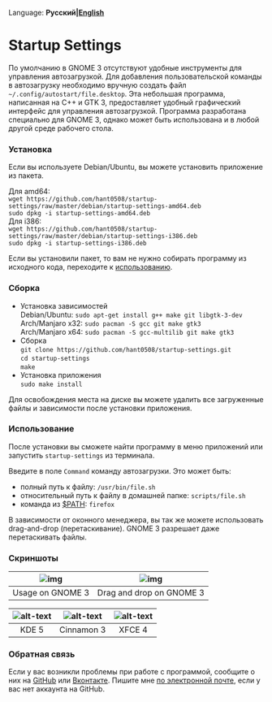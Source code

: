 Language: **Русский|[English](/README.md)**

# Startup Settings

По умолчанию в GNOME 3 отсутствуют удобные инструменты для управления автозагрузкой.
Для добавления пользовательской команды в автозагрузку необходимо вручную создать
файл `~/.config/autostart/file.desktop`. Эта небольшая программа, написанная на C++ и
GTK 3, предоставляет удобный графический интерфейс для управления автозагрузкой.
Программа разработана специально для GNOME 3, однако может быть использована и в
любой другой среде рабочего стола.

### Установка

Если вы используете Debian/Ubuntu, вы можете установить приложение из пакета.

Для amd64: <br />
`wget https://github.com/hant0508/startup-settings/raw/master/debian/startup-settings-amd64.deb` <br />
`sudo dpkg -i startup-settings-amd64.deb` <br />
Для i386: <br />
`wget https://github.com/hant0508/startup-settings/raw/master/debian/startup-settings-i386.deb` <br />
`sudo dpkg -i startup-settings-i386.deb`

Если вы установили пакет, то вам не нужно собирать программу из исходного кода, переходите к [использованию](#Использование).

### Сборка

- Установка зависимостей <br />
Debian/Ubuntu: `sudo apt-get install g++ make git libgtk-3-dev` <br />
Arch/Manjaro x32: `sudo pacman -S gcc git make gtk3` <br />
Arch/Manjaro x64: `sudo pacman -S gcc-multilib git make gtk3` <br />
- Сборка <br />
`git clone https://github.com/hant0508/startup-settings.git` <br />
`cd startup-settings` <br />
`make`
- Установка приложения <br />
`sudo make install`

Для освобождения места на диске вы можете удалить все загруженные файлы и зависимости
после установки приложения. 

### Использование

После установки вы сможете найти программу в меню приложений или запустить
`startup-settings` из терминала.

Введите в поле `Command` команду автозагрузки. Это может быть:
- полный путь к файлу: `/usr/bin/file.sh`
- относительный путь к файлу в домашней папке: `scripts/file.sh`
- команда из [$PATH](https://ru.wikipedia.org/wiki/PATH_(%D0%BF%D0%B5%D1%80%D0%B5%D0%BC%D0%B5%D0%BD%D0%BD%D0%B0%D1%8F)): `firefox`

В зависимости от оконного менеджера, вы так же можете использовать drag-and-drop
(перетаскивание). GNOME 3 разрешает даже перетаскивать файлы.

### Скриншоты

![img](https://raw.githubusercontent.com/hant0508/tmp/master/startup-settings/gif201.gif) | ![img](https://raw.githubusercontent.com/hant0508/tmp/master/startup-settings/gif202.gif)
:---:|:---:
Usage on GNOME 3 | Drag and drop on GNOME 3

![alt-text](https://raw.githubusercontent.com/hant0508/tmp/master/startup-settings/kde.png "KDE 5") | ![alt-text](https://raw.githubusercontent.com/hant0508/tmp/master/startup-settings/cinnamon.png "Cinnamon 3") |  ![alt-text](https://raw.githubusercontent.com/hant0508/tmp/master/startup-settings/xfce4.png "XFCE 4")
:-------------------------:|:-------------------------:|:-------------------------:
KDE 5                      | Cinnamon 3                | XFCE 4          

### Обратная связь

Если у вас возникли проблемы при работе с программой, сообщите о них на
[GitHub](https://github.com/hant0508/startup-settings/issues/new) или
[Вконтакте](https://vk.com/im?sel=116615188). Пишите мне [по электронной
почте](mailto:hant0508@gmail.com?subject=GitHub%20issue%20|%20Startup), если у вас нет
аккаунта на GitHub. 
